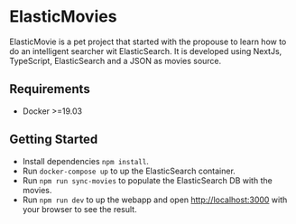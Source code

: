 # ElasticMovies

ElasticMovie is a pet project that started with the propouse to learn how to do an intelligent searcher wit ElasticSearch.
It is developed using NextJs, TypeScript, ElasticSearch and a JSON as movies source.

## Requirements

* Docker >=19.03 

## Getting Started

- Install dependencies ```npm install```.
- Run ```docker-compose up``` to up the ElasticSearch container.
- Run ```npm run sync-movies``` to populate the ElasticSearch DB with the movies.
- Run ```npm run dev``` to up the webapp and open [http://localhost:3000](http://localhost:3000) with your browser to see the result.


